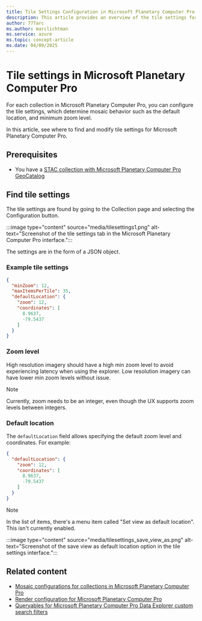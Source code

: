 ```yaml
---
title: Tile Settings Configuration in Microsoft Planetary Computer Pro
description: This article provides an overview of the tile settings for Microsoft Planetary Computer Pro. It explains how to configure mosaic behavior, such as default location and zoom levels, using JSON settings.
author: 777arc
ms.author: marclichtman
ms.service: azure
ms.topic: concept-article
ms.date: 04/09/2025
---
```


# Tile settings in Microsoft Planetary Computer Pro

For each collection in Microsoft Planetary Computer Pro, you can configure the tile settings, which determine mosaic behavior such as the default location, and minimum zoom level.

In this article, see where to find and modify tile settings for Microsoft Planetary Computer Pro.

## Prerequisites

- You have a [STAC collection with Microsoft Planetary Computer Pro GeoCatalog](./create-collection-web-interface.md)

## Find tile settings

The tile settings are found by going to the Collection page and selecting the Configuration button.

:::image type="content" source="media/tilesettings1.png" alt-text="Screenshot of the tile settings tab in the Microsoft Planetary Computer Pro interface.":::

The settings are in the form of a JSON object.

### Example tile settings

```JSON
{
  "minZoom": 12,
  "maxItemsPerTile": 35,
  "defaultLocation": {
    "zoom": 12,
    "coordinates": [
      8.9637,
      -79.5437
    ]
  }
}
```

### Zoom level

High resolution imagery should have a high min zoom level to avoid experiencing latency when using the explorer. Low resolution imagery can have lower min zoom levels without issue.

> [!NOTE]
> Currently, zoom needs to be an integer, even though the UX supports zoom levels between integers.
 
### Default location

The `defaultLocation` field allows specifying the default zoom level and coordinates. For example:

```JSON
{
  "defaultLocation": {
    "zoom": 12,
    "coordinates": [
      8.9637,
      -79.5437
    ]
  }
}
```

> [!NOTE]
> In the list of items, there's a menu item called "Set view as default location".  This isn't currently enabled.

:::image type="content" source="media/tilesettings_save_view_as.png" alt-text="Screenshot of the save view as default location option in the tile settings interface.":::

## Related content

- [Mosaic configurations for collections in Microsoft Planetary Computer Pro](./mosaic-configurations-for-collections.md)
- [Render configuration for Microsoft Planetary Computer Pro](./render-configuration.md)
- [Queryables for Microsoft Planetary Computer Pro Data Explorer custom search filters](./queryables-for-explorer-custom-search-filter.md)